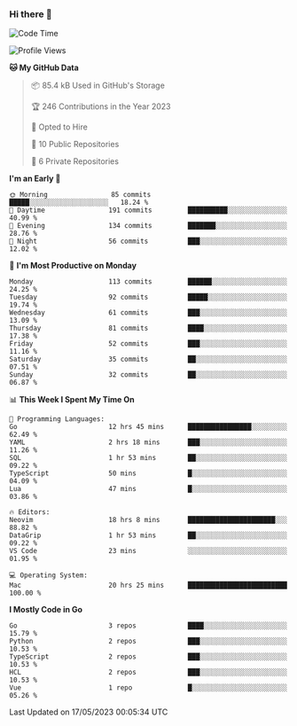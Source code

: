 ### Hi there 👋
<!--![visitors](https://visitor-badge.glitch.me/badge?page_id=d0zingcat)-->
<!--
**d0zingcat/d0zingcat** is a ✨ _special_ ✨ repository because its `README.md` (this file) appears on your GitHub profile.

Here are some ideas to get you started:

- 🔭 I’m currently working on ...
- 🌱 I’m currently learning ...
- 👯 I’m looking to collaborate on ...
- 🤔 I’m looking for help with ...
- 💬 Ask me about ...
- 📫 How to reach me: ...
- 😄 Pronouns: ...
- ⚡ Fun fact: ...
-->
<!--START_SECTION:waka-->
![Code Time](http://img.shields.io/badge/Code%20Time-2%2C610%20hrs%2039%20mins-blue)

![Profile Views](http://img.shields.io/badge/Profile%20Views-0-blue)

**🐱 My GitHub Data** 

> 📦 85.4 kB Used in GitHub's Storage 
 > 
> 🏆 246 Contributions in the Year 2023
 > 
> 💼 Opted to Hire
 > 
> 📜 10 Public Repositories 
 > 
> 🔑 6 Private Repositories 
 > 
**I'm an Early 🐤** 

```text
🌞 Morning                85 commits          █████░░░░░░░░░░░░░░░░░░░░   18.24 % 
🌆 Daytime                191 commits         ██████████░░░░░░░░░░░░░░░   40.99 % 
🌃 Evening                134 commits         ███████░░░░░░░░░░░░░░░░░░   28.76 % 
🌙 Night                  56 commits          ███░░░░░░░░░░░░░░░░░░░░░░   12.02 % 
```
📅 **I'm Most Productive on Monday** 

```text
Monday                   113 commits         ██████░░░░░░░░░░░░░░░░░░░   24.25 % 
Tuesday                  92 commits          █████░░░░░░░░░░░░░░░░░░░░   19.74 % 
Wednesday                61 commits          ███░░░░░░░░░░░░░░░░░░░░░░   13.09 % 
Thursday                 81 commits          ████░░░░░░░░░░░░░░░░░░░░░   17.38 % 
Friday                   52 commits          ███░░░░░░░░░░░░░░░░░░░░░░   11.16 % 
Saturday                 35 commits          ██░░░░░░░░░░░░░░░░░░░░░░░   07.51 % 
Sunday                   32 commits          ██░░░░░░░░░░░░░░░░░░░░░░░   06.87 % 
```


📊 **This Week I Spent My Time On** 

```text
💬 Programming Languages: 
Go                       12 hrs 45 mins      ████████████████░░░░░░░░░   62.49 % 
YAML                     2 hrs 18 mins       ███░░░░░░░░░░░░░░░░░░░░░░   11.26 % 
SQL                      1 hr 53 mins        ██░░░░░░░░░░░░░░░░░░░░░░░   09.22 % 
TypeScript               50 mins             █░░░░░░░░░░░░░░░░░░░░░░░░   04.09 % 
Lua                      47 mins             █░░░░░░░░░░░░░░░░░░░░░░░░   03.86 % 

🔥 Editors: 
Neovim                   18 hrs 8 mins       ██████████████████████░░░   88.82 % 
DataGrip                 1 hr 53 mins        ██░░░░░░░░░░░░░░░░░░░░░░░   09.22 % 
VS Code                  23 mins             ░░░░░░░░░░░░░░░░░░░░░░░░░   01.95 % 

💻 Operating System: 
Mac                      20 hrs 25 mins      █████████████████████████   100.00 % 
```

**I Mostly Code in Go** 

```text
Go                       3 repos             ████░░░░░░░░░░░░░░░░░░░░░   15.79 % 
Python                   2 repos             ███░░░░░░░░░░░░░░░░░░░░░░   10.53 % 
TypeScript               2 repos             ███░░░░░░░░░░░░░░░░░░░░░░   10.53 % 
HCL                      2 repos             ███░░░░░░░░░░░░░░░░░░░░░░   10.53 % 
Vue                      1 repo              █░░░░░░░░░░░░░░░░░░░░░░░░   05.26 % 
```




 Last Updated on 17/05/2023 00:05:34 UTC
<!--END_SECTION:waka-->

